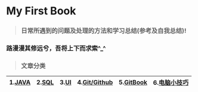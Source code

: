 # My First Book

> ### **日常所遇到的问题及处理的方法和学习总结\(参考及自我总结\)!**

### 路漫漫其修远兮，吾将上下而求索^\_^

> ### 文章分类

| 1.[JAVA](/chapter1.md) | 2.[SQL](/sql.md) | 3.[UI](/ui.md) | 4.[Git/Github](/gitgithub.md) | 5.[GitBook](/gitbook.md) | 6.[**电脑小技巧**](/dian-nao-xiao-ji-qiao.md) |
| :--- | :--- | :--- | :--- | :--- | :--- |




